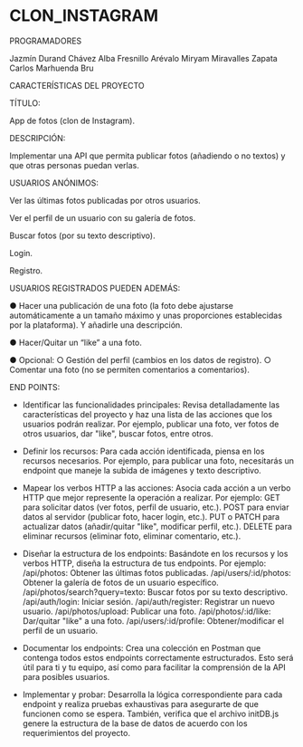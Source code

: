 # CLON_INSTAGRAM

PROGRAMADORES

Jazmín Durand Chávez
Alba Fresnillo Arévalo 
Miryam Miravalles Zapata 
Carlos Marhuenda Bru

CARACTERÍSTICAS DEL PROYECTO

TÍTULO:

App de fotos (clon de Instagram).

DESCRIPCIÓN:

Implementar una API que permita publicar fotos (añadiendo o no textos) y que otras personas puedan verlas.

USUARIOS ANÓNIMOS:

Ver las últimas fotos publicadas por otros usuarios.

Ver el perfil de un usuario con su galería de fotos.

Buscar fotos (por su texto descriptivo).

Login.

Registro.

USUARIOS REGISTRADOS PUEDEN ADEMÁS:

● Hacer una publicación de una foto (la foto debe ajustarse automáticamente a un tamaño máximo y unas proporciones establecidas por la plataforma). Y añadirle una descripción.

● Hacer/Quitar un “like” a una foto.

● Opcional:
○ Gestión del perfil (cambios en los datos de registro).
○ Comentar una foto (no se permiten comentarios a comentarios).

END POINTS:

- Identificar las funcionalidades principales:
Revisa detalladamente las características del proyecto y haz una lista de las acciones que los usuarios podrán realizar. Por ejemplo, publicar una foto, ver fotos de otros usuarios, dar "like", buscar fotos, entre otros.

- Definir los recursos:
Para cada acción identificada, piensa en los recursos necesarios. Por ejemplo, para publicar una foto, necesitarás un endpoint que maneje la subida de imágenes y texto descriptivo.

- Mapear los verbos HTTP a las acciones:
Asocia cada acción a un verbo HTTP que mejor represente la operación a realizar. Por ejemplo:
GET para solicitar datos (ver fotos, perfil de usuario, etc.).
POST para enviar datos al servidor (publicar foto, hacer login, etc.).
PUT o PATCH para actualizar datos (añadir/quitar "like", modificar perfil, etc.).
DELETE para eliminar recursos (eliminar foto, eliminar comentario, etc.).

- Diseñar la estructura de los endpoints:
Basándote en los recursos y los verbos HTTP, diseña la estructura de tus endpoints. Por ejemplo:
/api/photos: Obtener las últimas fotos publicadas.
/api/users/:id/photos: Obtener la galería de fotos de un usuario específico.
/api/photos/search?query=texto: Buscar fotos por su texto descriptivo.
/api/auth/login: Iniciar sesión.
/api/auth/register: Registrar un nuevo usuario.
/api/photos/upload: Publicar una foto.
/api/photos/:id/like: Dar/quitar "like" a una foto.
/api/users/:id/profile: Obtener/modificar el perfil de un usuario.

- Documentar los endpoints:
Crea una colección en Postman que contenga todos estos endpoints correctamente estructurados. Esto será útil para ti y tu equipo, así como para facilitar la comprensión de la API para posibles usuarios.

- Implementar y probar:
Desarrolla la lógica correspondiente para cada endpoint y realiza pruebas exhaustivas para asegurarte de que funcionen como se espera. También, verifica que el archivo initDB.js genere la estructura de la base de datos de acuerdo con los requerimientos del proyecto.

